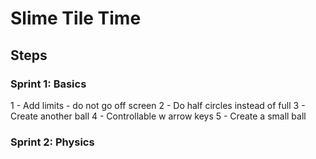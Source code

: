 # Slime Tile Time

## Steps

### Sprint 1: Basics
1 - Add limits - do not go off screen
2 - Do half circles instead of full
3 - Create another ball
4 - Controllable w arrow keys
5 - Create a small ball

### Sprint 2: Physics